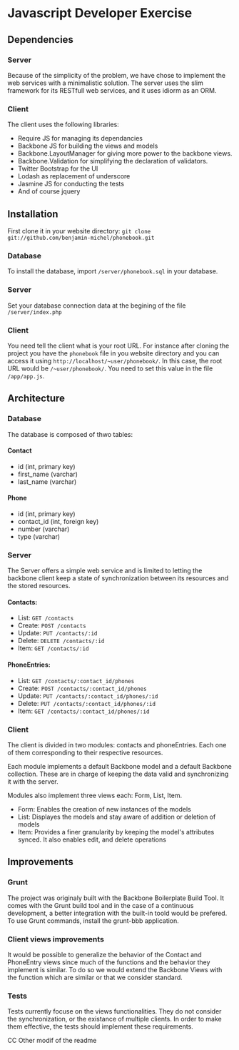 Javascript Developer Exercise
=============================

Dependencies
------------

### Server
Because of the simplicity of the problem, we have chose to implement the web services with a minimalistic solution. The server uses the slim framework for its RESTfull web services, and it uses idiorm as an ORM.

### Client
The client uses the following libraries:
* Require JS for managing its dependancies
* Backbone JS for building the views and models
* Backbone.LayoutManager for giving more power to the backbone views.
* Backbone.Validation for simplifying the declaration of validators.
* Twitter Bootstrap for the UI
* Lodash as replacement of underscore
* Jasmine JS for conducting the tests
* And of course jquery

Installation
------------
First clone it in your website directory: `git clone git://github.com/benjamin-michel/phonebook.git`

### Database
To install the database, import `/server/phonebook.sql` in your database. 

### Server
Set your database connection data at the begining of the file `/server/index.php`

### Client
You need tell the client what is your root URL. For instance after cloning the project you have the `phonebook` file in you website directory and you can access it using `http://localhost/~user/phonebook/`. In this case, the root URL would be `/~user/phonebook/`.
You need to set this value in the file `/app/app.js`.

Architecture
------------

### Database
The database is composed of thwo tables:

#### Contact
* id (int, primary key)
* first_name (varchar)
* last_name (varchar)

#### Phone
* id (int, primary key)
* contact_id (int, foreign key)
* number (varchar)
* type (varchar)


### Server
The Server offers a simple web service and is limited to letting the backbone client keep a state of synchronization between its resources and the stored resources.

#### Contacts:
* List: `GET /contacts`
* Create: `POST /contacts`
* Update: `PUT /contacts/:id`
* Delete: `DELETE /contacts/:id`
* Item: `GET /contacts/:id`

#### PhoneEntries:
* List: `GET /contacts/:contact_id/phones`
* Create: `POST /contacts/:contact_id/phones`
* Update: `PUT /contacts/:contact_id/phones/:id`
* Delete: `PUT /contacts/:contact_id/phones/:id`
* Item: `GET /contacts/:contact_id/phones/:id`

### Client
The client is divided in two modules: contacts and phoneEntries. Each one of them corresponding to their respective resources.

Each module implements a default Backbone model and a default Backbone collection. These are in charge of keeping the data valid and synchronizing it with the server.

Modules also implement three views each: Form, List, Item.

* Form: Enables the creation of new instances of the models
* List: Displayes the models and stay aware of addition or deletion of models
* Item: Provides a finer granularity by keeping the model's attributes synced. It also enables edit, and delete operations

Improvements
------------

### Grunt
The project was originaly built with the Backbone Boilerplate Build Tool. It comes with the Grunt build tool and in the case of a continuous development, a better integration with the built-in toold would be prefered.
To use Grunt commands, install the grunt-bbb application.

### Client views improvements
It would be possible to generalize the behavior of the Contact and PhoneEntry views since much of the functions and the behavior they implement is similar.
To do so we would extend the Backbone Views with the function which are similar or that we consider standard.

### Tests
Tests currently focuse on the views functionalities. They do not consider the synchronization, or the existance of multiple clients.
In order to make them effective, the tests should implement these requirements. 

CC
Other modif of the readme

